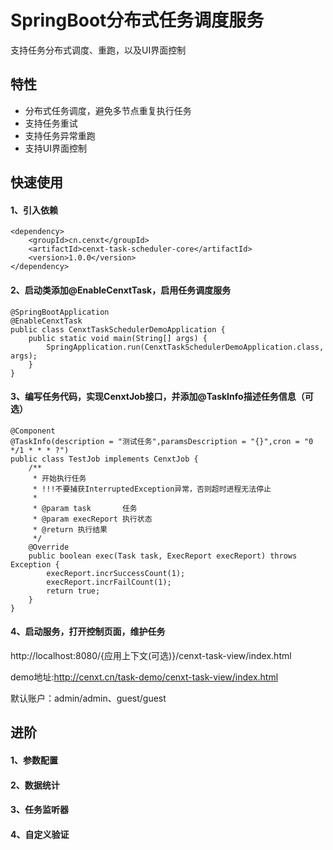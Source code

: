# SpringBoot分布式任务调度服务
支持任务分布式调度、重跑，以及UI界面控制
## 特性
- 分布式任务调度，避免多节点重复执行任务
- 支持任务重试
- 支持任务异常重跑
- 支持UI界面控制
## 快速使用
#### 1、引入依赖
```
<dependency>
    <groupId>cn.cenxt</groupId>
    <artifactId>cenxt-task-scheduler-core</artifactId>
    <version>1.0.0</version>
</dependency>
```
#### 2、启动类添加@EnableCenxtTask，启用任务调度服务
```
@SpringBootApplication
@EnableCenxtTask
public class CenxtTaskSchedulerDemoApplication {
	public static void main(String[] args) {
		SpringApplication.run(CenxtTaskSchedulerDemoApplication.class, args);
	}
}
```
#### 3、编写任务代码，实现CenxtJob接口，并添加@TaskInfo描述任务信息（可选）
```
@Component
@TaskInfo(description = "测试任务",paramsDescription = "{}",cron = "0 */1 * * * ?")
public class TestJob implements CenxtJob {
    /**
     * 开始执行任务
     * !!!不要捕获InterruptedException异常，否则超时进程无法停止
     *
     * @param task       任务
     * @param execReport 执行状态
     * @return 执行结果
     */
    @Override
    public boolean exec(Task task, ExecReport execReport) throws Exception {
        execReport.incrSuccessCount(1);
        execReport.incrFailCount(1);
        return true;
    }
}
```
#### 4、启动服务，打开控制页面，维护任务
http://localhost:8080/{应用上下文(可选)}/cenxt-task-view/index.html

demo地址:http://cenxt.cn/task-demo/cenxt-task-view/index.html

默认账户：admin/admin、guest/guest

## 进阶
#### 1、参数配置

#### 2、数据统计

#### 3、任务监听器

#### 4、自定义验证